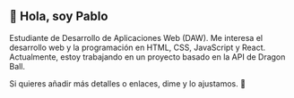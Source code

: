 ## 👋 Hola, soy Pablo
Estudiante de Desarrollo de Aplicaciones Web (DAW). Me interesa el desarrollo web y la programación en HTML, CSS, JavaScript y React. 
Actualmente, estoy trabajando en un proyecto basado en la API de Dragon Ball.

Si quieres añadir más detalles o enlaces, dime y lo ajustamos. 🚀

<!--
**pablyox/pablyox** is a ✨ _special_ ✨ repository because its `README.md` (this file) appears on your GitHub profile.

Here are some ideas to get you started:

- 🔭 I’m currently working on ...
- 🌱 I’m currently learning ...
- 👯 I’m looking to collaborate on ...
- 🤔 I’m looking for help with ...
- 💬 Ask me about ...
- 📫 How to reach me: ...
- 😄 Pronouns: ...
- ⚡ Fun fact: ...
-->
